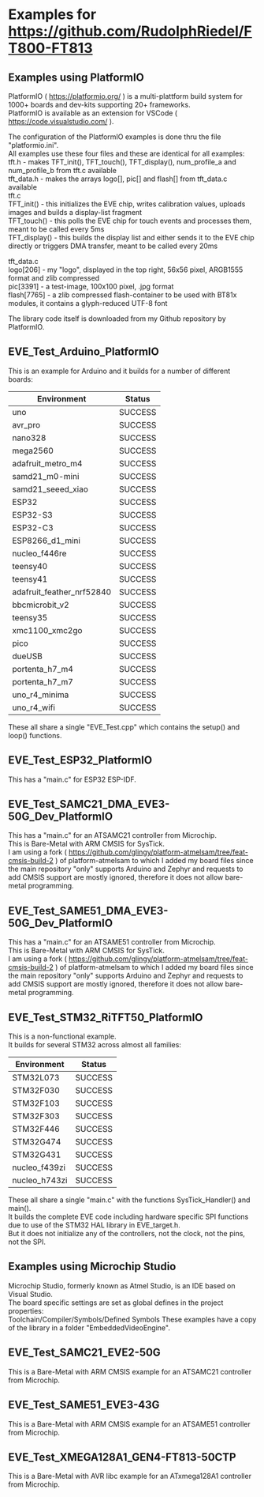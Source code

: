 # Examples for https://github.com/RudolphRiedel/FT800-FT813


## Examples using PlatformIO

PlatformIO ( https://platformio.org/ ) is a multi-plattform build system for 1000+ boards and dev-kits supporting 20+ frameworks.  
PlatformIO is available as an extension for VSCode ( https://code.visualstudio.com/ ).

The configuration of the PlatformIO examples is done thru the file "platformio.ini".  
All examples use these four files and these are identical for all examples:  
tft.h - makes TFT_init(), TFT_touch(), TFT_display(), num_profile_a and num_profile_b from tft.c available  
tft_data.h - makes the arrays logo[], pic[] and flash[] from tft_data.c available  
tft.c  
TFT_init() - this initializes the EVE chip, writes calibration values, uploads images and builds a display-list fragment  
TFT_touch() - this polls the EVE chip for touch events and processes them, meant to be called every 5ms  
TFT_display() - this builds the display list and either sends it to the EVE chip directly or triggers DMA transfer, meant to be called every 20ms  

tft_data.c  
logo[206] - my "logo", displayed in the top right, 56x56 pixel, ARGB1555 format and zlib compressed  
pic[3391] - a test-image, 100x100 pixel, .jpg format  
flash[7765] - a zlib compressed flash-container to be used with BT81x modules, it contains a glyph-reduced UTF-8 font  

The library code itself is downloaded from my Github repository by PlatformIO.  

## EVE_Test_Arduino_PlatformIO

This is an example for Arduino and it builds for a number of different boards:

|Environment|Status|
|---|---|
|uno|SUCCESS|
|avr_pro|SUCCESS|
|nano328|SUCCESS|
|mega2560|SUCCESS|
|adafruit_metro_m4|SUCCESS|
|samd21_m0-mini|SUCCESS|
|samd21_seeed_xiao|SUCCESS|
|ESP32|SUCCESS|
|ESP32-S3|SUCCESS|
|ESP32-C3|SUCCESS|
|ESP8266_d1_mini|SUCCESS|
|nucleo_f446re|SUCCESS|
|teensy40|SUCCESS|
|teensy41|SUCCESS|
|adafruit_feather_nrf52840|SUCCESS|
|bbcmicrobit_v2|SUCCESS|
|teensy35|SUCCESS|
|xmc1100_xmc2go|SUCCESS|
|pico|SUCCESS|
|dueUSB|SUCCESS|
|portenta_h7_m4|SUCCESS|
|portenta_h7_m7|SUCCESS|
|uno_r4_minima|SUCCESS|
|uno_r4_wifi|SUCCESS|

These all share a single "EVE_Test.cpp" which contains the setup() and loop() functions.

## EVE_Test_ESP32_PlatformIO

This has a "main.c" for ESP32 ESP-IDF.

## EVE_Test_SAMC21_DMA_EVE3-50G_Dev_PlatformIO

This has a "main.c" for an ATSAMC21 controller from Microchip.  
This is Bare-Metal with ARM CMSIS for SysTick.  
I am using a fork ( https://github.com/glingy/platform-atmelsam/tree/feat-cmsis-build-2 ) of platform-atmelsam to which I added my board files since the main repository "only" supports Arduino and Zephyr and requests to add CMSIS support are mostly ignored, therefore it does not allow bare-metal programming. 

## EVE_Test_SAME51_DMA_EVE3-50G_Dev_PlatformIO

This has a "main.c" for an ATSAME51 controller from Microchip.  
This is Bare-Metal with ARM CMSIS for SysTick.  
I am using a fork ( https://github.com/glingy/platform-atmelsam/tree/feat-cmsis-build-2 ) of platform-atmelsam to which I added my board files since the main repository "only" supports Arduino and Zephyr and requests to add CMSIS support are mostly ignored, therefore it does not allow bare-metal programming. 

## EVE_Test_STM32_RiTFT50_PlatformIO

This is a non-functional example.  
It builds for several STM32 across almost all families:  

|Environment|Status|
|---|---|
|STM32L073|SUCCESS|
|STM32F030|SUCCESS|
|STM32F103|SUCCESS|
|STM32F303|SUCCESS|
|STM32F446|SUCCESS|
|STM32G474|SUCCESS|
|STM32G431|SUCCESS|
|nucleo_f439zi|SUCCESS|
|nucleo_h743zi|SUCCESS|

These all share a single "main.c" with the functions SysTick_Handler() and main().  
It builds the complete EVE code including hardware specific SPI functions due to use
of the STM32 HAL library in EVE_target.h.  
But it does not initialize any of the controllers, not the clock, not the pins, not the SPI.


## Examples using Microchip Studio

Microchip Studio, formerly known as Atmel Studio, is an IDE based on Visual Studio.  
The board specific settings are set as global defines in the project properties:  
Toolchain/Compiler/Symbols/Defined Symbols
These examples have a copy of the library in a folder "EmbeddedVideoEngine".

## EVE_Test_SAMC21_EVE2-50G

This is a Bare-Metal with ARM CMSIS example for an ATSAMC21 controller from Microchip.

## EVE_Test_SAME51_EVE3-43G

This is a Bare-Metal with ARM CMSIS example for an ATSAME51 controller from Microchip.

## EVE_Test_XMEGA128A1_GEN4-FT813-50CTP

This is a Bare-Metal with AVR libc example for an ATxmega128A1 controller from Microchip.

